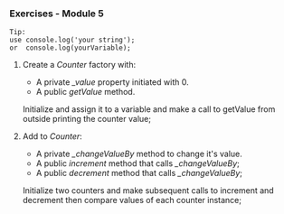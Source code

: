 ### Exercises - Module 5 ###

    Tip:  
    use console.log('your string');  
    or  console.log(yourVariable);

1. Create a _Counter_ factory with:
    * A private *_value* property initiated with 0.
    * A public *getValue* method.

    Initialize and assign it to a variable and make a call to getValue from outside printing the counter value;

2. Add to _Counter_:
    * A private *_changeValueBy* method to change it's value.
    * A public _increment_ method that calls *_changeValueBy*;
    * A public _decrement_ method that calls *_changeValueBy*;

    Initialize two counters and make subsequent calls to increment and decrement then compare values of each counter instance;
